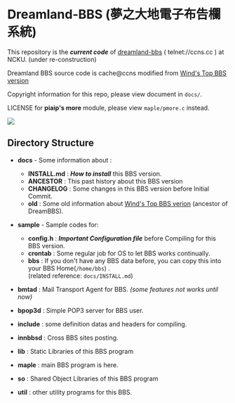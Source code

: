 # Dreamland-BBS (夢之大地電子布告欄系統)

This repository is the ***current code*** of [dreamland-bbs](http://bbs.ccns.cc) ( telnet://ccns.cc ) at NCKU. (under re-construction)

Dreamland BBS source code is cache@ccns modified from [Wind's Top BBS version](http://windtop.yzu.edu.tw/)

Copyright information for this repo, please view document in `docs/`. 

LICENSE for **piaip's more** module, please view `maple/pmore.c` instead.

![](https://i.imgur.com/c0mC6eX.png)

## Directory Structure

* **docs**   - Some information about :
    + **INSTALL.md**     : ***How to install*** this BBS version.
    + **ANCESTOR**       : This past history about this BBS version
    + **CHANGELOG**      : Some changes in this BBS version before Initial Commit.
    + **old**            : Some old information about [Wind's Top BBS verion](http://windtop.yzu.edu.tw) (ancestor of DreamBBS).

* **sample** - Sample codes for:
    + **config.h**     : ***Important Configuration file*** before Compiling for this BBS version.
    + **crontab**      : Some regular job for OS to let BBS works continually.
    + **bbs**          : If you don't have any BBS data before, you can copy this into your BBS Home(`/home/bbs`) .<br>
                     (related reference: `docs/INSTALL.md`)

+ **bmtad**    : Mail Transport Agent for BBS. *(some features not works until now)*

+ **bpop3d**   : Simple POP3 server for BBS user.

+ **include**  : some definition datas and headers for compiling.

+ **innbbsd**  : Cross BBS sites posting. 
+ **lib**      : Static Libraries of this BBS program

+ **maple**    : main BBS program is here.

+ **so**       : Shared Object Libraries of this BBS program

+ **util**     : other utility programs for this BBS.

